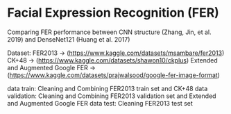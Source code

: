 # Facial Expression Recognition (FER)

Comparing FER performance between CNN structure (Zhang, Jin, et al. 2019) and DenseNet121 (Huang et al. 2017)

Dataset: 
FER2013 -> (https://www.kaggle.com/datasets/msambare/fer2013)
CK+48 -> (https://www.kaggle.com/datasets/shawon10/ckplus)
Extended and Augmented Google FER -> (https://www.kaggle.com/datasets/prajwalsood/google-fer-image-format)

data train: Cleaning and Combining FER2013 train set and CK+48 
data validation: Cleaning and Combining FER2013 validation set and Extended and Augmented Google FER
data test: Cleaning FER2013 test set

